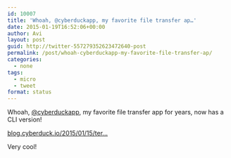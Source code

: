 ```yaml
---
id: 10007
title: 'Whoah, @cyberduckapp, my favorite file transfer ap…'
date: 2015-01-19T16:52:06+00:00
author: Avi
layout: post
guid: http://twitter-557279352623472640-post
permalink: /post/whoah-cyberduckapp-my-favorite-file-transfer-ap/
categories:
  - none
tags:
  - micro
  - tweet
format: status
---
```

Whoah, [@cyberduckapp](http://twitter.com/cyberduckapp), my favorite file transfer app for years, now has a CLI version!

[blog.cyberduck.io/2015/01/15/ter…](https://blog.cyberduck.io/2015/01/15/terminal/)

Very cool!